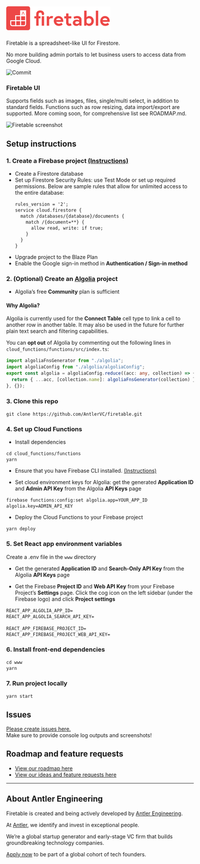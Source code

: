 # [![Firetable](./www/src/assets/firetable-with-wordmark.svg)](https://firetable.io/)

Firetable is a spreadsheet-like UI for Firestore.

No more building admin portals to let business users to access data from Google
Cloud.

![Commit](https://img.shields.io/github/last-commit/AntlerVC/firetable?color=%23ed4747)

### Firetable UI

Supports fields such as images, files, single/multi select, in addition to
standard fields. Functions such as row resizing, data import/export are
supported. More coming soon, for comprehensive list see ROADMAP.md.

![Firetable screenshot](https://firetable.io/demo-screenshot.png)

## Setup instructions

### 1. Create a Firebase project [(Instructions)](https://console.firebase.google.com/u/0/)

- Create a Firestore database
- Set up Firestore Security Rules: use Test Mode or set up required permissions.
  Below are sample rules that allow for unlimited access to the entire database:
  ```
  rules_version = '2';
  service cloud.firestore {
    match /databases/{database}/documents {
      match /{document=**} {
        allow read, write: if true;
      }
    }
  }
  ```
- Upgrade project to the Blaze Plan
- Enable the Google sign-in method in **Authentication / Sign-in method**

### 2. (Optional) Create an [Algolia](https://algolia.com) project

- Algolia’s free **Community** plan is sufficient

#### Why Algolia?

Algolia is currently used for the **Connect Table** cell type to link a cell to
another row in another table. It may also be used in the future for further
plain text search and filtering capabilities.

You can **opt out** of Algolia by commenting out the following lines in
`cloud_functions/functions/src/index.ts`:

```ts
import algoliaFnsGenerator from "./algolia";
import algoliaConfig from "./algolia/algoliaConfig";
export const algolia = algoliaConfig.reduce((acc: any, collection) => {
  return { ...acc, [collection.name]: algoliaFnsGenerator(collection) };
}, {});
```

### 3. Clone this repo

```
git clone https://github.com/AntlerVC/firetable.git
```

### 4. Set up Cloud Functions

- Install dependencies

```
cd cloud_functions/functions
yarn
```

- Ensure that you have Firebase CLI installed.
  [(Instructions)](https://firebase.google.com/docs/cli)

- Set cloud environment keys for Algolia: get the generated **Application ID**
  and **Admin API Key** from the Algolia **API Keys** page

```
firebase functions:config:set algolia.app=YOUR_APP_ID algolia.key=ADMIN_API_KEY
```

- Deploy the Cloud Functions to your Firebase project

```
yarn deploy
```

### 5. Set React app environment variables

Create a .env file in the `www` directory

- Get the generated **Application ID** and **Search-Only API Key** from the
  Algolia **API Keys** page

- Get the Firebase **Project ID** and **Web API Key** from your Firebase
  Project’s **Settings** page. Click the cog icon on the left sidebar (under the
  Firebase logo) and click **Project settings**

```
REACT_APP_ALGOLIA_APP_ID=
REACT_APP_ALGOLIA_SEARCH_API_KEY=

REACT_APP_FIREBASE_PROJECT_ID=
REACT_APP_FIREBASE_PROJECT_WEB_API_KEY=
```

### 6. Install front-end dependencies

```
cd www
yarn
```

### 7. Run project locally

```
yarn start
```

## Issues

[Please create issues here.](https://github.com/antlervc/firetable/issues)  
Make sure to provide console log outputs and screenshots!

## Roadmap and feature requests

- [View our roadmap here](ROADMAP.md)
- [View our ideas and feature requests here](https://github.com/AntlerVC/firetable/projects/1)

---

## About Antler Engineering

Firetable is created and being actively developed by
[Antler Engineering](https://twitter.com/AntlerEng).

At [Antler](https://antler.co), we identify and invest in exceptional people.

We’re a global startup generator and early-stage VC firm that builds
groundbreaking technology companies.

[Apply now](https://antler.co/apply) to be part of a global cohort of tech
founders.

